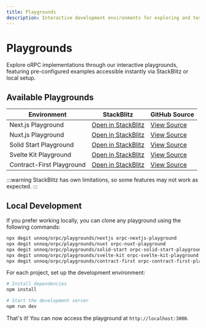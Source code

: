 ```yaml
---
title: Playgrounds
description: Interactive development environments for exploring and testing oRPC functionality.
---
```


# Playgrounds

Explore oRPC implementations through our interactive playgrounds,
featuring pre-configured examples accessible instantly via StackBlitz or local setup.

## Available Playgrounds

| Environment               | StackBlitz                                                                                          | GitHub Source                                                                     |
| ------------------------- | --------------------------------------------------------------------------------------------------- | --------------------------------------------------------------------------------- |
| Next.js Playground        | [Open in StackBlitz](https://stackblitz.com/github/unnoq/orpc/tree/main/playgrounds/nextjs)         | [View Source](https://github.com/unnoq/orpc/tree/main/playgrounds/nextjs)         |
| Nuxt.js Playground        | [Open in StackBlitz](https://stackblitz.com/github/unnoq/orpc/tree/main/playgrounds/nuxt)           | [View Source](https://github.com/unnoq/orpc/tree/main/playgrounds/nuxt)           |
| Solid Start Playground    | [Open in StackBlitz](https://stackblitz.com/github/unnoq/orpc/tree/main/playgrounds/solid-start)    | [View Source](https://github.com/unnoq/orpc/tree/main/playgrounds/solid-start)    |
| Svelte Kit Playground     | [Open in StackBlitz](https://stackblitz.com/github/unnoq/orpc/tree/main/playgrounds/svelte-kit)     | [View Source](https://github.com/unnoq/orpc/tree/main/playgrounds/svelte-kit)     |
| Contract-First Playground | [Open in StackBlitz](https://stackblitz.com/github/unnoq/orpc/tree/main/playgrounds/contract-first) | [View Source](https://github.com/unnoq/orpc/tree/main/playgrounds/contract-first) |

:::warning
StackBlitz has own limitations, so some features may not work as expected.
:::

## Local Development

If you prefer working locally, you can clone any playground using the following commands:

```bash
npx degit unnoq/orpc/playgrounds/nextjs orpc-nextjs-playground
npx degit unnoq/orpc/playgrounds/nuxt orpc-nuxt-playground
npx degit unnoq/orpc/playgrounds/solid-start orpc-solid-start-playground
npx degit unnoq/orpc/playgrounds/svelte-kit orpc-svelte-kit-playground
npx degit unnoq/orpc/playgrounds/contract-first orpc-contract-first-playground
```

For each project, set up the development environment:

```bash
# Install dependencies
npm install

# Start the development server
npm run dev
```

That's it! You can now access the playground at `http://localhost:3000`.
